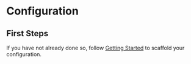 # Configuration

## First Steps

If you have not already done so, follow [Getting Started](index.md#getting-started)
to scaffold your configuration.
